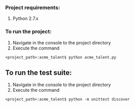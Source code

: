 ### Project requirements:
1. Python 2.7.x

### To run the project:
1. Navigate in the console to the project directory
2. Execute the command

`<project_path>:acme_talent$ python acme_talent.py`

## To run the test suite:
1. Navigate in the console to the project directory
2. Execute the command

`<project_path>:acme_talent$ python -m unittest discover`
